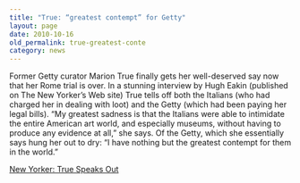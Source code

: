 ```yaml
---
title: "True: “greatest contempt” for Getty"
layout: page
date: 2010-10-16
old_permalink: true-greatest-conte
category: news
---
```

Former Getty curator Marion True finally gets her well-deserved say now that her Rome trial is over. In a stunning interview by Hugh Eakin (published on The New Yorker’s Web site) True tells off both the Italians (who had charged her in dealing with loot) and the Getty (which had been paying her legal bills). “My greatest sadness is that the Italians were able to intimidate the entire American art world, and especially museums, without having to produce any evidence at all,” she says. Of the Getty, which she essentially says hung her out to dry: “I have nothing but the greatest contempt for them in the world.”

[New Yorker: True Speaks Out](http://www.newyorker.com/online/blogs/newsdesk/2010/10/marion-true.html)